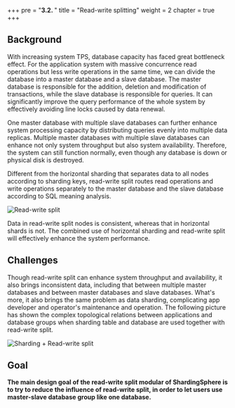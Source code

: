 +++
pre = "<b>3.2. </b>"
title = "Read-write splitting"
weight = 2
chapter = true
+++

## Background

With increasing system TPS, database capacity has faced great bottleneck effect. For the application system with massive concurrence read operations but less write operations in the same time, we can divide the database into a master database and a slave database. The master database is responsible for the addition, deletion and modification of transactions, while the slave database is responsible for queries. It can significantly improve the query performance of the whole system by effectively avoiding line locks caused by data renewal.

One master database with multiple slave databases can further enhance system processing capacity by distributing queries evenly into multiple data replicas. Multiple master databases with multiple slave databases can enhance not only system throughput but also system availability. Therefore, the system can still function normally, even though any database is down or physical disk is destroyed.

Different from the horizontal sharding that separates data to all nodes according to sharding keys, read-write split routes read operations and write operations separately to the master database and the slave database according to SQL meaning analysis.

![Read-write split](https://shardingsphere.apache.org/document/current/img/read-write-split/read-write-split.png)

Data in read-write split nodes is consistent, whereas that in horizontal shards is not. The combined use of horizontal sharding and read-write split will effectively enhance the system performance.

## Challenges

Though read-write split can enhance system throughput and availability, it also brings inconsistent data, including that between multiple master databases and between master databases and slave databases. What's more, it also brings the same problem as data sharding, complicating app developer and operator's maintenance and operation. The following picture has shown the complex topological relations between applications and database groups when sharding table and database are used together with read-write split.

![Sharding + Read-write split](https://shardingsphere.apache.org/document/current/img/read-write-split/sharding-read-write-split.png)

## Goal

**The main design goal of the read-write split modular of ShardingSphere is to try to reduce the influence of read-write split, in order to let users use master-slave database group like one database.**